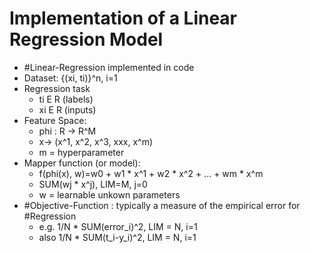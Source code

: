 # Implementation of a Linear Regression Model
- #Linear-Regression implemented in code
- Dataset: {(xi, ti)}^n, i=1
- Regression task 
	- ti E R (labels)
	- xi E R (inputs)
- Feature Space: 
	- phi : R -> R^M
	- x->  (x^1, x^2, x^3, xxx, x^m)
	- m = hyperparameter
- Mapper function (or model):
	- f(phi(x), w)=w0 + w1 * x^1 + w2 * x^2 + ... + wm * x^m
	- SUM(wj * x^j), LIM=M, j=0
	- w = learnable unkown parameters
- #Objective-Function : typically a measure of the empirical error for #Regression 
	- e.g. 1/N * SUM(error_i)^2, LIM = N, i=1
	- also 1/N * SUM(t_i-y_i)^2, LIM = N, i=1
